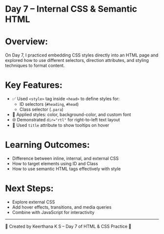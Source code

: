 # Day 7 – Internal CSS & Semantic HTML

# Overview:
On Day 7, I practiced embedding CSS styles directly into an HTML page and explored how to use different selectors, direction attributes, and styling techniques to format content.

# Key Features:
- ✅ Used `<style>` tag inside `<head>` to define styles for:
  - ID selectors (`#heading`, `#head`)
  - Class selector (`.para`)
- 🎨 Applied styles: color, background-color, and custom font
- 🌐 Demonstrated `dir="rtl"` for right-to-left text layout
- 🧠 Used `title` attribute to show tooltips on hover

# Learning Outcomes:
- Difference between inline, internal, and external CSS
- How to target elements using ID and Class
- How to use semantic HTML tags effectively with style

# Next Steps:
- Explore external CSS
- Add hover effects, transitions, and media queries
- Combine with JavaScript for interactivity

---

📌 Created by Keerthana K S – Day 7 of HTML & CSS Practice 🌟
